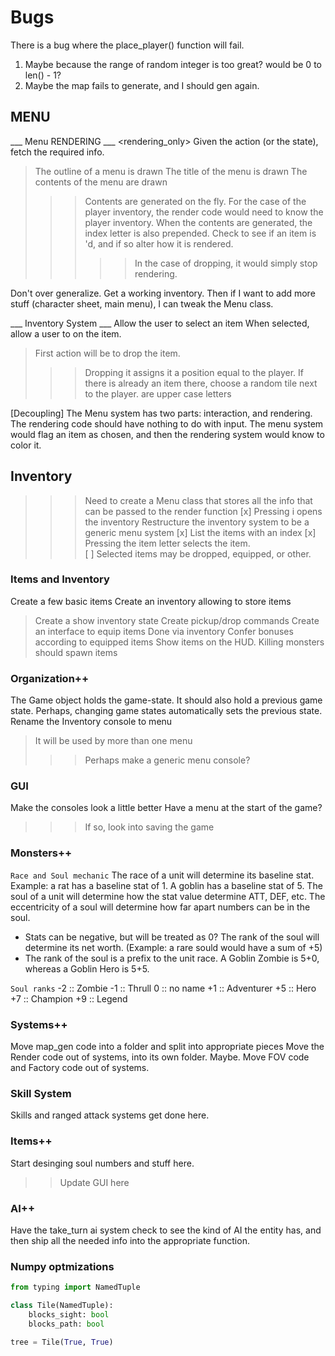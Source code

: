 # Bugs

There is a bug where the place_player() function will fail.
1) Maybe because the range of random integer is too great? would be 0 to len() - 1?
2) Maybe the map fails to generate, and I should gen again.

## MENU

___ Menu RENDERING ___
<rendering_only>
Given the action (or the state), fetch the required info.
> The outline of a menu is drawn
> The title of the menu is drawn
> The contents of the menu are drawn
>>> Contents are generated on the fly. For the case of the player inventory, the render code would need to know the player inventory.
>>> When the contents are generated, the index letter is also prepended.
>>> Check to see if an item is <act>'d, and if so alter how it is rendered.
>>>>> In the case of dropping, it would simply stop rendering.

<reminder> Don't over generalize. Get a working inventory. Then if I want to add more stuff (character sheet, main menu), I can tweak the Menu class.

___ Inventory System ___
Allow the user to select an item
When selected, allow a user to <act> on the item. 
> First action will be to drop the item.
>>> Dropping it assigns it a position equal to the player. If there is already an item there, choose a random tile next to the player.
<actions> are upper case letters

[Decoupling]
The Menu system has two parts: interaction, and rendering.
The rendering code should have nothing to do with input.
The menu system would flag an item as chosen, and then the rendering system would know to color it.

## Inventory
>>> Need to create a Menu class that stores all the info that can be passed to the render function
[x] Pressing i opens the inventory
>>> Restructure the inventory system to be a generic menu system
[x] List the items with an index
[x] Pressing the item letter selects the item.    
[ ] Selected items may be dropped, equipped, or other.

### Items and Inventory
Create a few basic items
Create an inventory allowing to store items
> Create a show inventory state
> Create pickup/drop commands
Create an interface to equip items
> Done via inventory
Confer bonuses according to equipped items
Show items on the HUD.
Killing monsters should spawn items

### Organization++
The Game object holds the game-state. It should also hold a previous game state. Perhaps, changing game states automatically sets the previous state.
Rename the Inventory console to menu
> It will be used by more than one menu
>>> Perhaps make a generic menu console?

### GUI
Make the consoles look a little better
Have a menu at the start of the game?
>>> If so, look into saving the game

### Monsters++
` Race and Soul mechanic `
The race of a unit will determine its baseline stat. Example: a rat has a baseline stat of 1. A goblin has a baseline stat of 5.
The soul of a unit will determine how the stat value determine ATT, DEF, etc.
The eccentricity of a soul will determine how far apart numbers can be in the soul.
* Stats can be negative, but will be treated as 0?
The rank of the soul will determine its net worth. (Example: a rare sould would have a sum of +5) 
* The rank of the soul is a prefix to the unit race. A Goblin Zombie is 5+0, whereas a Goblin Hero is 5+5. 

` Soul ranks `
-2 :: Zombie
-1 :: Thrull
 0 :: no name
+1 :: Adventurer
+5 :: Hero
+7 :: Champion
+9 :: Legend

### Systems++
Move map_gen code into a folder and split into appropriate pieces
Move the Render code out of systems, into its own folder. Maybe.
Move FOV code and Factory code out of systems.

### Skill System
Skills and ranged attack systems get done here.

### Items++
Start desinging soul numbers and stuff here.
>> Update GUI here

### AI++
Have the take_turn ai system check to see the kind of AI the entity has, and then ship all the needed info into the appropriate function.

### Numpy optmizations

```py
from typing import NamedTuple

class Tile(NamedTuple):
    blocks_sight: bool
    blocks_path: bool

tree = Tile(True, True)
```